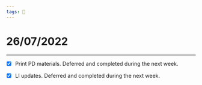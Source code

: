 ```yaml
---
tags: 📆
---
```


# 26/07/2022
---

- [x] Print PD materials. Deferred and completed during the next week.
- [x] LI updates. Deferred and completed during the next week.

